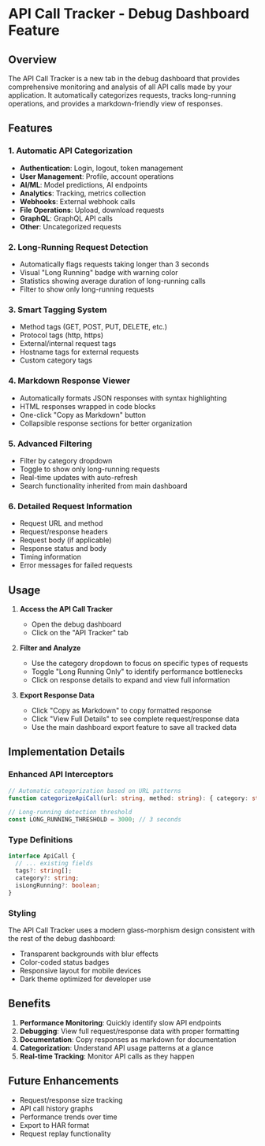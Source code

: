 # API Call Tracker - Debug Dashboard Feature

## Overview

The API Call Tracker is a new tab in the debug dashboard that provides comprehensive monitoring and analysis of all API calls made by your application. It automatically categorizes requests, tracks long-running operations, and provides a markdown-friendly view of responses.

## Features

### 1. **Automatic API Categorization**
- **Authentication**: Login, logout, token management
- **User Management**: Profile, account operations
- **AI/ML**: Model predictions, AI endpoints
- **Analytics**: Tracking, metrics collection
- **Webhooks**: External webhook calls
- **File Operations**: Upload, download requests
- **GraphQL**: GraphQL API calls
- **Other**: Uncategorized requests

### 2. **Long-Running Request Detection**
- Automatically flags requests taking longer than 3 seconds
- Visual "Long Running" badge with warning color
- Statistics showing average duration of long-running calls
- Filter to show only long-running requests

### 3. **Smart Tagging System**
- Method tags (GET, POST, PUT, DELETE, etc.)
- Protocol tags (http, https)
- External/internal request tags
- Hostname tags for external requests
- Custom category tags

### 4. **Markdown Response Viewer**
- Automatically formats JSON responses with syntax highlighting
- HTML responses wrapped in code blocks
- One-click "Copy as Markdown" button
- Collapsible response sections for better organization

### 5. **Advanced Filtering**
- Filter by category dropdown
- Toggle to show only long-running requests
- Real-time updates with auto-refresh
- Search functionality inherited from main dashboard

### 6. **Detailed Request Information**
- Request URL and method
- Request/response headers
- Request body (if applicable)
- Response status and body
- Timing information
- Error messages for failed requests

## Usage

1. **Access the API Call Tracker**
   - Open the debug dashboard
   - Click on the "API Tracker" tab

2. **Filter and Analyze**
   - Use the category dropdown to focus on specific types of requests
   - Toggle "Long Running Only" to identify performance bottlenecks
   - Click on response details to expand and view full information

3. **Export Response Data**
   - Click "Copy as Markdown" to copy formatted response
   - Click "View Full Details" to see complete request/response data
   - Use the main dashboard export feature to save all tracked data

## Implementation Details

### Enhanced API Interceptors
```typescript
// Automatic categorization based on URL patterns
function categorizeApiCall(url: string, method: string): { category: string; tags: string[] }

// Long-running detection threshold
const LONG_RUNNING_THRESHOLD = 3000; // 3 seconds
```

### Type Definitions
```typescript
interface ApiCall {
  // ... existing fields
  tags?: string[];
  category?: string;
  isLongRunning?: boolean;
}
```

### Styling
The API Call Tracker uses a modern glass-morphism design consistent with the rest of the debug dashboard:
- Transparent backgrounds with blur effects
- Color-coded status badges
- Responsive layout for mobile devices
- Dark theme optimized for developer use

## Benefits

1. **Performance Monitoring**: Quickly identify slow API endpoints
2. **Debugging**: View full request/response data with proper formatting
3. **Documentation**: Copy responses as markdown for documentation
4. **Categorization**: Understand API usage patterns at a glance
5. **Real-time Tracking**: Monitor API calls as they happen

## Future Enhancements

- Request/response size tracking
- API call history graphs
- Performance trends over time
- Export to HAR format
- Request replay functionality
